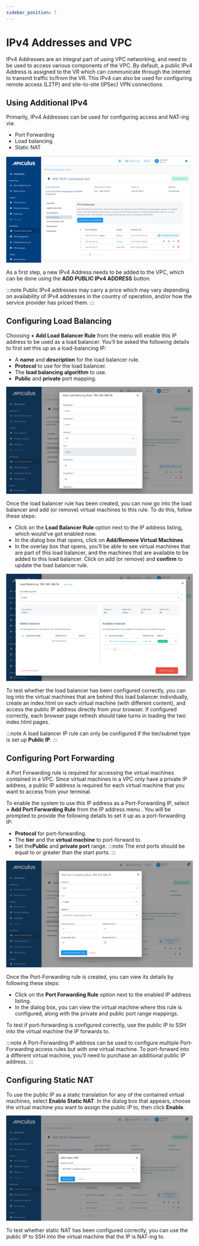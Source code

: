 ```yaml
---
sidebar_position: 7
---
```

# IPv4 Addresses and VPC

IPv4 Addresses are an integral part of using VPC networking, and need to be used to access various components of the VPC. By default, a public IPv4 Address is assigned to the VR which can communicate through the internet to transmit traffic to/from the VR. This IPv4 can also be used for configuring remote access (L2TP) and site-to-site (IPSec) VPN connections.

## Using Additional IPv4

Primarily, IPv4 Addresses can be used for configuring access and NAT-ing via:

- Port Forwarding
- Load balancing
- Static NAT

![IPv4 Addresses and VPC](img/IPv4AddressesandVPC1.png)

As a first step, a new IPv4 Address needs to be added to the VPC, which can be done using the **ADD PUBLIC IPv4 ADDRESS** button.

:::note
Public IPv4 addresses may carry a price which may vary depending on availability of IPv4 addresses in the country of operation, and/or how the service provider has priced them.
:::

## Configuring Load Balancing 

Choosing **+ Add Load Balancer Rule** from the menu will enable this IP address to be used as a load balancer. You’ll be asked the following details to first set this up as a load-balancing IP:

- A **name** and **description** for the load balancer rule.
- **Protocol** to use for the load balancer.
- The **load balancing algorithm** to use.
- **Public** and **private** port mapping.

![IPv4 Addresses and VPC](img/IPv4AddressesandVPC2.png)

Once the load balancer rule has been created, you can now go into the load balancer and add (or remove) virtual machines to this rule. To do this, follow these steps:

- Click on the **Load Balancer Rule** option next to the IP address listing, which would’ve got enabled now.
- In the dialog box that opens, click on **Add/Remove Virtual Machines**.
- In the overlay box that opens, you’ll be able to see virtual machines that are part of this load balancer, and the machines that are available to be added to this load balancer. Click on add (or remove) and **confirm** to update the load balancer rule.

![IPv4 Addresses and VPC](img/IPv4AddressesandVPC3.png)

To test whether the load balancer has been configured correctly, you can log into the virtual machines that are behind this load balancer individually, create an index.html on each virtual machine (with different content), and access the public IP address directly from your browser. If configured correctly, each browser page refresh should take turns in loading the two index.html pages.

:::note
A load balancer IP rule can only be configured if the tier/subnet type is set up **Public IP**.
:::

## Configuring Port Forwarding

A Port Forwarding rule is required for accessing the virtual machines contained in a VPC. Since virtual machines in a VPC only have a private IP address, a public IP address is required for each virtual machine that you want to access from your terminal.

To enable the system to use this IP address as a Port-Forwarding IP, select **+ Add Port Forwarding Rule** from the IP address menu . You will be prompted to provide the following details to set it up as a port-forwarding IP:

- **Protocol** for port-forwarding.
- The **tier** and the **virtual machine** to port-forward to.
- Set the**Public** and **private port** range.
  :::note
  The end ports should be equal to or greater than the start ports.
  :::

![IPv4 Addresses and VPC](img/IPv4AddressesandVPC4.png)

Once the Port-Forwarding rule is created, you can view its details by following these steps:

- Click on the **Port Forwarding Rule** option next to the enabled IP address listing.
- In the dialog box, you can view the virtual machine where this rule is configured, along with the private and public port range mappings.

To test if port-forwarding is configured correctly, use the public IP to SSH into the virtual machine the IP forwards to.

:::note
A Port-Forwarding IP address can be used to configure multiple Port-Forwarding access rules but with one virtual machine. To port-forward into a different virtual machine, you’ll need to purchase an additional public IP address.
:::
## Configuring Static NAT

To use the public IP as a static translation for any of the contained virtual machines, select **Enable Static NAT**. In the dialog box that appears, choose the virtual machine you want to assign the public IP to, then click **Enable**.

![IPv4 Addresses and VPC](img/IPv4AddressesandVPC5.png)

To test whether static NAT has been configured correctly, you can use the public IP to SSH into the virtual machine that the IP is NAT-ing to.
